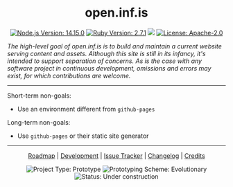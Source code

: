 <h1 align="center">open.inf.is</h1>

<p align="center">
  <a href="https://nodejs.org/en/download/current/"><img src="https://img.shields.io/badge/node-14.15.0-brightgreen.svg?style=plastic" alt="Node.js Version: 14.15.0" /></a>
  <a href="https://www.ruby-lang.org/en/downloads/"><img src="https://img.shields.io/badge/ruby-2.7.1-brightgreen.svg?style=plastic" alt="Ruby Version: 2.7.1" /></a>
  <img src="https://img.shields.io/github/languages/top/openinf/openinf.github.io?color=brightgreen&style=plastic" />
  <a href="https://opensource.org/licenses/Apache-2.0"><img src="https://img.shields.io/github/license/openinf/openinf.github.io?color=brightgreen&style=plastic" alt="License: Apache-2.0" /></a>
</p>

_The high-level goal of open.inf.is is to build and maintain a current website serving content and assets. Although this site is still in its infancy,
it's intended to support separation of concerns. As is the case with any software project in continuous development, omissions and errors may exist, for
which contributions are welcome._

---

Short-term non-goals:

- Use an environment different from `github-pages`

Long-term non-goals:

- Use `github-pages` or their static site generator

---

<p align="center">
  <a title="Roadmap" href="./doc/roadmap.md">Roadmap</a> |
  <a title="Development" href="./doc/development.md">Development</a> |
  <a title="Issue Tracker" href="https://github.com/openinf/openinf.github.io/issues">Issue Tracker</a> |
  <a title="Changelog" href="https://github.com/openinf/openinf.github.io/commits/live">Changelog</a> |
  <a title="Credits" href="https://github.com/openinf/openinf.github.io/graphs/contributors">Credits</a>
</p>

<p align="center">
  <img src="https://img.shields.io/badge/type-prototype-brightgreen.svg?style=plastic" alt="Project Type: Prototype" /> <img src="https://img.shields.io/badge/scheme-evolutionary-brightgreen.svg?style=plastic" alt="Prototyping Scheme: Evolutionary" /> <img src="https://img.shields.io/badge/status-under%20construction-yellow?style=plastic" alt="Status: Under construction" />
</p>
